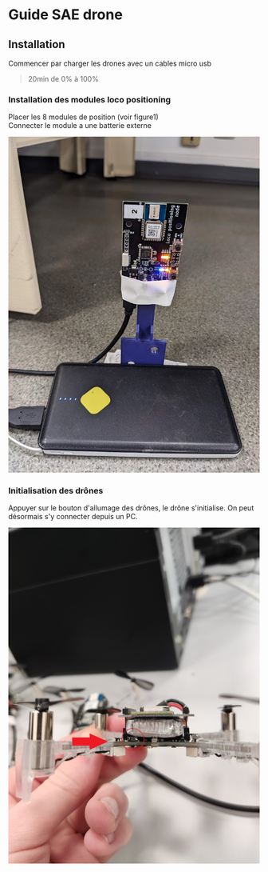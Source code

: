 # Guide SAE drone


## Installation
Commencer par charger les drones avec un cables micro usb 
> 20min de 0% à 100%

### Installation des modules loco positioning
Placer les 8 modules de position (voir figure1)  
Connecter le module a une batterie externe

![figure1](images/module_loco_zoom.jpg)

### Initialisation des drônes
Appuyer sur le bouton d'allumage des drônes, le drône s'initialise.
On peut désormais s'y connecter depuis un PC.

![figure2](images/bouton_allumage_drone.jpg)
